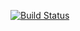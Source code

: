 [![Build Status](https://travis-ci.org/aledgriffiths79/ecommerce.svg?branch=master)](https://travis-ci.org/aledgriffiths79/ecommerce)

